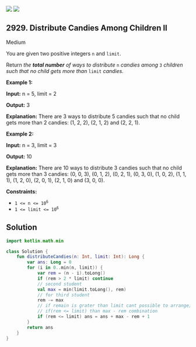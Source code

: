 [![](https://img.shields.io/github/stars/javadev/LeetCode-in-Kotlin?label=Stars&style=flat-square)](https://github.com/javadev/LeetCode-in-Kotlin)
[![](https://img.shields.io/github/forks/javadev/LeetCode-in-Kotlin?label=Fork%20me%20on%20GitHub%20&style=flat-square)](https://github.com/javadev/LeetCode-in-Kotlin/fork)

## 2929\. Distribute Candies Among Children II

Medium

You are given two positive integers `n` and `limit`.

Return _the **total number** of ways to distribute_ `n` _candies among_ `3` _children such that no child gets more than_ `limit` _candies._

**Example 1:**

**Input:** n = 5, limit = 2

**Output:** 3

**Explanation:** There are 3 ways to distribute 5 candies such that no child gets more than 2 candies: (1, 2, 2), (2, 1, 2) and (2, 2, 1).

**Example 2:**

**Input:** n = 3, limit = 3

**Output:** 10

**Explanation:** There are 10 ways to distribute 3 candies such that no child gets more than 3 candies: (0, 0, 3), (0, 1, 2), (0, 2, 1), (0, 3, 0), (1, 0, 2), (1, 1, 1), (1, 2, 0), (2, 0, 1), (2, 1, 0) and (3, 0, 0).

**Constraints:**

*   <code>1 <= n <= 10<sup>6</sup></code>
*   <code>1 <= limit <= 10<sup>6</sup></code>

## Solution

```kotlin
import kotlin.math.min

class Solution {
    fun distributeCandies(n: Int, limit: Int): Long {
        var ans: Long = 0
        for (i in 0..min(n, limit)) {
            var rem = (n - i).toLong()
            if (rem > 2 * limit) continue
            // second student
            val max = min(limit.toLong(), rem)
            // for third student
            rem -= max
            // if remain is grater than limit cant possible to arrange;
            // if(rem <= limit) than max - rem combination
            if (rem <= limit) ans = ans + max - rem + 1
        }
        return ans
    }
}
```